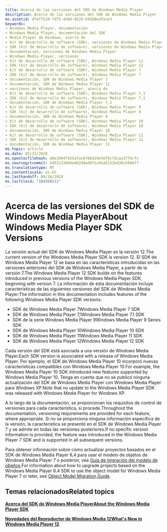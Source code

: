```yaml
---
title: Acerca de las versiones del SDK de Windows Media Player
description: Acerca de las versiones del SDK de Windows Media Player
ms.assetid: d7ef7510-fdf5-458d-9229-b91b8e291ce3
keywords:
- Windows Media Player, documentación
- Windows Media Player, documentación del SDK
- Media Player de Windows, acerca de
- Kit de desarrollo de software (SDK), versiones de Windows Media Player
- SDK (kit de desarrollo de software), versiones de Windows Media Player
- documentación, versiones de Windows Media Player
- Windows Media Player, versiones
- Kit de desarrollo de software (SDK), Windows Media Player 12
- SDK (kit de desarrollo de software), Windows Media Player 12
- Kit de desarrollo de software (SDK), Windows Media Player 7
- SDK (kit de desarrollo de software), Windows Media Player 7
- documentación, SDK de Windows Media Player 7
- documentación, SDK de Windows Media Player 12
- versiones de Windows Media Player, acerca de
- Kit de desarrollo de software (SDK), Windows Media Player 7,1
- SDK (kit de desarrollo de software), Windows Media Player 7,1
- documentación, SDK de Windows Media Player 7,1
- Kit de desarrollo de software (SDK), Windows Media Player 9
- SDK (kit de desarrollo de software), Windows Media Player 9
- documentación, SDK de Windows Media Player 9
- Kit de desarrollo de software (SDK), Windows Media Player 10
- SDK (kit de desarrollo de software), Windows Media Player 10
- documentación, SDK de Windows Media Player 10
- Kit de desarrollo de software (SDK), Windows Media Player 11
- SDK (kit de desarrollo de software), Windows Media Player 11
- documentación, SDK de Windows Media Player 11
ms.topic: article
ms.date: 05/31/2018
ms.openlocfilehash: d8e3d94f435afac6f6b929e56f9c7dcaa37f4cfc
ms.sourcegitcommit: 2d531328b6ed82d4ad971a45a5131b430c5866f7
ms.translationtype: MT
ms.contentlocale: es-ES
ms.lasthandoff: 09/16/2019
ms.locfileid: "104269212"
---
```

# <a name="about-windows-media-player-sdk-versions"></a><span data-ttu-id="e49ed-129">Acerca de las versiones del SDK de Windows Media Player</span><span class="sxs-lookup"><span data-stu-id="e49ed-129">About Windows Media Player SDK Versions</span></span>

<span data-ttu-id="e49ed-130">La versión actual del SDK de Windows Media Player es la versión 12.</span><span class="sxs-lookup"><span data-stu-id="e49ed-130">The current version of the Windows Media Player SDK is version 12.</span></span> <span data-ttu-id="e49ed-131">El SDK de Windows Media Player 12 se basa en las características introducidas en las versiones anteriores del SDK de Windows Media Player, a partir de la versión 7.</span><span class="sxs-lookup"><span data-stu-id="e49ed-131">The Windows Media Player 12 SDK builds on the features introduced in previous versions of the Windows Media Player SDK, beginning with version 7.</span></span> <span data-ttu-id="e49ed-132">La información de esta documentación incluye características de las siguientes versiones del SDK de Windows Media Player:</span><span class="sxs-lookup"><span data-stu-id="e49ed-132">The information in this documentation includes features of the following Windows Media Player SDK versions:</span></span>

-   <span data-ttu-id="e49ed-133">SDK de Windows Media Player 7</span><span class="sxs-lookup"><span data-stu-id="e49ed-133">Windows Media Player 7 SDK</span></span>
-   <span data-ttu-id="e49ed-134">SDK de Windows Media Player 7,1</span><span class="sxs-lookup"><span data-stu-id="e49ed-134">Windows Media Player 7.1 SDK</span></span>
-   <span data-ttu-id="e49ed-135">SDK de la serie Windows Media Player 9</span><span class="sxs-lookup"><span data-stu-id="e49ed-135">Windows Media Player 9 Series SDK</span></span>
-   <span data-ttu-id="e49ed-136">SDK de Windows Media Player 10</span><span class="sxs-lookup"><span data-stu-id="e49ed-136">Windows Media Player 10 SDK</span></span>
-   <span data-ttu-id="e49ed-137">SDK de Windows Media Player 11</span><span class="sxs-lookup"><span data-stu-id="e49ed-137">Windows Media Player 11 SDK</span></span>
-   <span data-ttu-id="e49ed-138">SDK de Windows Media Player 12</span><span class="sxs-lookup"><span data-stu-id="e49ed-138">Windows Media Player 12 SDK</span></span>

<span data-ttu-id="e49ed-139">Cada versión del SDK está asociada a una versión de Windows Media Player.</span><span class="sxs-lookup"><span data-stu-id="e49ed-139">Each SDK version is associated with a release of Windows Media Player.</span></span> <span data-ttu-id="e49ed-140">Por ejemplo, el SDK de Windows Media Player 10 incorporó nuevas características compatibles con Windows Media Player 10.</span><span class="sxs-lookup"><span data-stu-id="e49ed-140">For example, the Windows Media Player 10 SDK introduced new features supported by Windows Media Player 10.</span></span> <span data-ttu-id="e49ed-141">Tenga en cuenta que no se publicó ninguna actualización del SDK de Windows Media Player con Windows Media Player para Windows XP.</span><span class="sxs-lookup"><span data-stu-id="e49ed-141">Note that no update to the Windows Media Player SDK was released with Windows Media Player for Windows XP.</span></span>

<span data-ttu-id="e49ed-142">A lo largo de la documentación, se proporcionan los requisitos de control de versiones para cada característica, si procede.</span><span class="sxs-lookup"><span data-stu-id="e49ed-142">Throughout the documentation, versioning requirements are provided for each feature, where appropriate.</span></span> <span data-ttu-id="e49ed-143">Si no se proporciona ninguna información específica de la versión, la característica se presentó en el SDK de Windows Media Player 7 y se admite en todas las versiones posteriores.</span><span class="sxs-lookup"><span data-stu-id="e49ed-143">If no specific version information is provided, the feature was introduced in the Windows Media Player 7 SDK and is supported in all subsequent versions.</span></span>

<span data-ttu-id="e49ed-144">Para obtener información sobre cómo actualizar proyectos basados en el SDK de Windows Media Player 6,4 para usar el modelo de objetos de Windows Media Player 7 o posterior, vea [Guía de migración del modelo de objetos](object-model-migration-guide.md).</span><span class="sxs-lookup"><span data-stu-id="e49ed-144">For information about how to upgrade projects based on the Windows Media Player 6.4 SDK to use the object model for Windows Media Player 7 or later, see [Object Model Migration Guide](object-model-migration-guide.md).</span></span>

## <a name="related-topics"></a><span data-ttu-id="e49ed-145">Temas relacionados</span><span class="sxs-lookup"><span data-stu-id="e49ed-145">Related topics</span></span>

<dl> <dt>

[<span data-ttu-id="e49ed-146">**Acerca del SDK de Windows Media Player**</span><span class="sxs-lookup"><span data-stu-id="e49ed-146">**About the Windows Media Player SDK**</span></span>](about-the-windows-media-player-sdk.md)
</dt> <dt>

[<span data-ttu-id="e49ed-147">**Novedades del Reproductor de Windows Media 12**</span><span class="sxs-lookup"><span data-stu-id="e49ed-147">**What's New in Windows Media Player 12**</span></span>](what-s-new-in-windows-media-player-12.md)
</dt> </dl>

 

 




